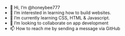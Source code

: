 - 👋 Hi, I’m @honeybee777
- 👀 I’m interested in learning how to build websites.
- 🌱 I’m currently learning CSS, HTML & Javascript.
- 💞️ I’m looking to collaborate on app development
- 📫 How to reach me by sending a message via GitHub

<!---
honeybee777/honeybee777 is a ✨ special ✨ repository because its `README.md` (this file) appears on your GitHub profile.
You can click the Preview link to take a look at your changes.
--->
